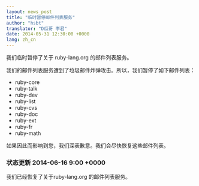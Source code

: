 ```yaml
---
layout: news_post
title: "临时暂停邮件列表服务"
author: "hsbt"
translator: "D瓜哥 李君"
date: 2014-05-31 12:30:00 +0000
lang: zh_cn
---
```


我们临时暂停了关于 ruby-lang.org 的邮件列表服务。

我们的邮件列表服务遭到了垃圾邮件炸弹攻击。所以，我们暂停了如下邮件列表：

 * ruby-core
 * ruby-talk
 * ruby-dev
 * ruby-list
 * ruby-cvs
 * ruby-doc
 * ruby-ext
 * ruby-fr
 * ruby-math

如果因此而影响到您，我们深表歉意。我们会尽快恢复这些邮件列表。

### 状态更新 2014-06-16 9:00 +0000

我们已经恢复了关于ruby-lang.org 的邮件列表服务。
